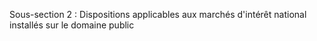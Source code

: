 Sous-section 2 : Dispositions applicables aux marchés d'intérêt national installés sur le domaine public
